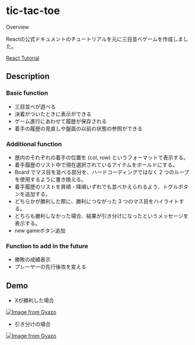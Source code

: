tic-tac-toe
====

Overview

Reactの公式ドキュメントのチュートリアルを元に三目並べゲームを作成しました。

[React Tutorial](https://ja.reactjs.org/tutorial/tutorial.html)

## Description

### Basic function

- 三目並べが遊べる
- 決着がついたときに表示ができる
- ゲーム進行にあわせて履歴が保存される
- 着手の履歴の見直しや盤面の以前の状態の参照ができる

### Additional function

- 歴内のそれぞれの着手の位置を (col, row) というフォーマットで表示する。
- 着手履歴のリスト中で現在選択されているアイテムをボールドにする。
- Board でマス目を並べる部分を、ハードコーディングではなく 2 つのループを使用するように書き換える。
- 着手履歴のリストを昇順・降順いずれでも並べかえられるよう、トグルボタンを追加する。
- どちらかが勝利した際に、勝利につながった 3 つのマス目をハイライトする。
- どちらも勝利しなかった場合、結果が引き分けになったというメッセージを表示する。
- new gameボタン追加

### Function to add in the future

- 勝敗の成績表示
- プレーヤーの先行後攻を変える

## Demo

- Xが勝利した場合

[![Image from Gyazo](https://i.gyazo.com/587a52a1e0aa32b2f9240c7ff6c555c4.gif)](https://gyazo.com/587a52a1e0aa32b2f9240c7ff6c555c4)

- 引き分けの場合

[![Image from Gyazo](https://i.gyazo.com/7832d177779ce35aa16694bfb32b34f7.gif)](https://gyazo.com/7832d177779ce35aa16694bfb32b34f7)
